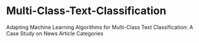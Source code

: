 # Multi-Class-Text-Classification
Adapting Machine Learning Algorithms for Multi-Class Text Classification: A Case Study on News Article Categories 

